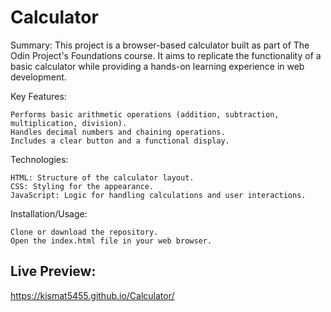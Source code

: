 # Calculator

Summary: This project is a browser-based calculator built as part of The Odin Project's Foundations course. It aims to replicate the functionality of a basic calculator while providing a hands-on learning
experience in web development.

Key Features:

    Performs basic arithmetic operations (addition, subtraction, multiplication, division).
    Handles decimal numbers and chaining operations.
    Includes a clear button and a functional display.
    
Technologies:

    HTML: Structure of the calculator layout.
    CSS: Styling for the appearance.
    JavaScript: Logic for handling calculations and user interactions.

Installation/Usage:

    Clone or download the repository.
    Open the index.html file in your web browser.

    
## Live Preview:
 https://kismat5455.github.io/Calculator/
    
    